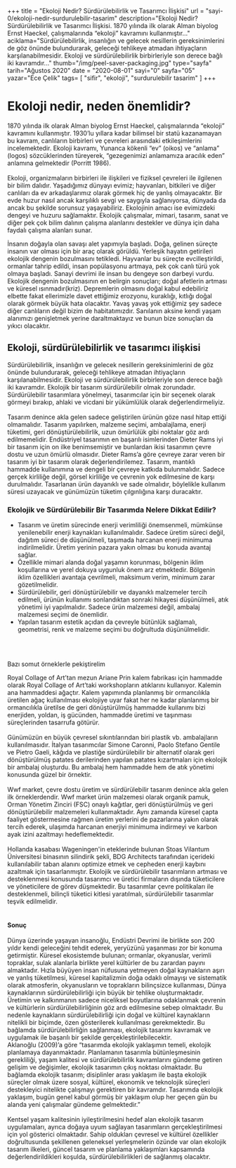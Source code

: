 +++
title = "Ekoloji Nedir? Sürdürülebilirlik ve Tasarımcı İlişkisi"
url = "sayi-0/ekoloji-nedir-surdurulebilir-tasarim"
description="Ekoloji Nedir? Sürdürülebilirlik ve Tasarımcı İlişkisi. 1870 yılında ilk olarak Alman biyolog Ernst Haeckel, çalışmalarında “ekoloji” kavramını kullanmıştır..."
aciklama="Sürdürülebilirlik, insanlığın ve gelecek nesillerin gereksinimlerini de göz önünde bulundurarak, geleceği tehlikeye atmadan ihtiyaçların karşılanabilmesidir. Ekoloji ve sürdürülebilirlik birbirleriyle son derece bağlı iki kavramdır..."
thumb="/img/peel-saver-packaging.jpg"
type="sayfa"
tarih="Ağustos 2020"
date = "2020-08-01"
sayi="0"
sayfa="05"
yazar="Ece Çelik"
tags= [
    "sifir", "ekoloji", "surdurulebilir tasarim"
]
+++
<a href="/sayi-0/ikonik-tasarimlar-sandalye" id="next"></a>
<img class="img-fluid" src="/img/peel-saver-packaging.jpg" alt="">
<div class="container">
<h1>Ekoloji nedir, neden önemlidir?</h1>
<div class="row">
    <div class="col-md-6"><p>
    1870 yılında ilk olarak Alman biyolog Ernst Haeckel, çalışmalarında “ekoloji” kavramını kullanmıştır. 1930’lu yıllara kadar bilimsel bir statü kazanamayan bu kavram, canlıların birbirleri ve çevreleri arasındaki etkileşimlerini incelemektedir. Ekoloji kavramı, Yunanca kökenli “ev” (oikos) ve “anlama” (logos) sözcüklerinden türeyerek, “gezegenimizi anlamamıza aracılık eden” anlamına gelmektedir (Porritt 1986). 
  <br><br>  Ekoloji, organizmaların birbirleri ile ilişkileri ve fiziksel çevreleri ile ilgilenen bir bilim dalıdır. Yaşadığımız dünyayı evimiz; hayvanları, bitkileri ve diğer canlıları da ev arkadaşlarımız olarak görmek hiç de yanlış olmayacaktır. Bir evde huzur nasıl ancak karşılıklı sevgi ve saygıyla sağlanıyorsa, dünyada da ancak bu şekilde sorunsuz yaşayabiliriz. Ekolojinin amacı ise evimizdeki dengeyi ve huzuru sağlamaktır. Ekolojik çalışmalar, mimari, tasarım, sanat ve diğer pek çok bilim dalının çalışma alanlarını destekler ve dünya için daha faydalı çalışma alanları sunar. 
    </p></div>
    <div class="col-md-6"><p>
        İnsanın doğayla olan savaşı alet yapımıyla başladı. Doğa, gelinen süreçte insanın var olması için bir araç olarak görüldü. Yerleşik hayatın getirileri ekolojik dengenin bozulmasını tetikledi. Hayvanlar bu süreçte evcilleştirildi, ormanlar tahrip edildi, insan popülasyonu artmaya, pek çok canlı türü yok olmaya başladı. Sanayi devrimi ile insan bu dengeye son darbeyi vurdu. Ekolojik dengenin bozulmasının en belirgin sonuçları; doğal afetlerin artması ve küresel ısınmadır(kriz). Depremlerin olmasını doğal kabul edebiliriz elbette fakat ellerimizle davet ettiğimiz erozyonu, kuraklığı, kıtlığı doğal olarak görmek büyük hata olacaktır. Yavaş yavaş yok ettiğimiz şey sadece diğer canlıların değil bizim de habitatımızdır. Sanılanın aksine kendi yaşam alanımızı genişletmek yerine daraltmaktayız ve bunun bize sonuçları da yıkıcı olacaktır.
    </p></div>
</div>
<h2>Ekoloji, sürdürülebilirlik ve tasarımcı ilişkisi</h2>
<div class="row">
    <div class="col-md-5"><img class="img-fluid" src="/img/zero-waste.jpg" alt=""></div>
    <div class="col-md-7">
        Sürdürülebilirlik, insanlığın ve gelecek nesillerin gereksinimlerini de göz önünde bulundurarak, geleceği tehlikeye atmadan ihtiyaçların karşılanabilmesidir. Ekoloji ve sürdürülebilirlik birbirleriyle son derece bağlı iki kavramdır. Ekolojik bir tasarım sürdürülebilir olmak zorundadır. Sürdürülebilir tasarımlara yönelmeyi, tasarımcılar için bir seçenek olarak görmeyi bırakıp, ahlaki ve vicdani bir yükümlülük olarak değerlendirmeliyiz.
        <br> <br> Tasarım denince akla gelen sadece geliştirilen ürünün göze nasıl hitap ettiği olmamalıdır. Tasarım yapılırken, malzeme seçimi, ambalajlama, enerji tüketimi, geri dönüştürülebilirlik, uzun ömürlülük gibi noktalar göz ardı edilmemelidir. Endüstriyel tasarımın en başarılı isimlerinden Dieter Rams iyi bir tasarım için on ilke benimsemiştir ve bunlardan ikisi tasarımın çevre dostu ve uzun ömürlü olmasıdır. Dieter Rams’a göre çevreye zarar veren bir tasarım iyi bir tasarım olarak değerlendirilemez. Tasarım, mantıklı hammadde kullanımına ve dengeli bir çevreye katkıda bulunmalıdır. Sadece gerçek kirliliğe değil, görsel kirliliğe ve çevrenin yok edilmesine de karşı durulmalıdır. Tasarlanan ürün dayanıklı ve sade olmalıdır, böylelikle kullanım süresi uzayacak ve günümüzün tüketim çılgınlığına karşı duracaktır. 
        </div>
</div>
<h3>Ekolojik ve Sürdürülebilir Bir Tasarımda Nelere Dikkat Edilir? </h3>
<div class="row">
    <div class="col-md-5"><ul><li>
        Tasarım ve üretim sürecinde enerji verimliliği önemsenmeli, mümkünse yenilenebilir enerji kaynakları kullanılmalıdır. Sadece üretim süreci değil, dağıtım süreci de düşünülmeli, taşımada harcanan enerji minimuma indirilmelidir. Üretim yerinin pazara yakın olması bu konuda avantaj sağlar.  
        </li>
        <li>
        Özellikle mimari alanda doğal yaşamın korunması, bölgenin iklim koşullarına ve yerel dokuya uygunluk önem arz etmektedir. Bölgenin iklim özellikleri avantaja çevrilmeli, maksimum verim, minimum zarar gözetilmelidir.  
        </li>
        <li>
        Sürdürülebilir, geri dönüştürülebilir ve dayanıklı malzemeler tercih edilmeli, ürünün kullanımı sonlandıktan sonraki hikayesi düşünülmeli, atık yönetimi iyi yapılmalıdır. Sadece ürün malzemesi değil, ambalaj malzemesi seçimi de önemlidir.
        </li>
        <li>Yapılan tasarım estetik açıdan da çevreyle bütünlük sağlamalı, geometrisi, renk ve malzeme seçimi bu doğrultuda düşünülmelidir.
        </li>
        </ul></div>
    <div class="col-md-7">
    <br><br>    <img class="img-fluid" src="/img/wwf-bambu.jpg" alt="">
    </div>
</div>



Bazı somut örneklerle pekiştirelim
<div class="row">
<div class="col-md-5">
    <img class="img-fluid" src="/img/wwf-for-a-living-planet.jpg" alt="">
</div>
<div class="col-md-7">
    Royal Collage of Art’tan mezun Ariane Prin kalem fabrikası için hammadde olarak Royal Collage of Art’taki workshopların atıklarını kullanıyor. Kalemin ana hammaddesi ağaçtır. Kalem yapımında planlanmış bir ormancılıkla üretilen ağaç kullanılması ekolojiye uyar fakat her ne kadar planlanmış bir ormancılıkla üretilse de geri dönüştürülmüş hammadde kullanımı bizi enerjiden, yoldan, iş gücünden, hammadde üretimi ve taşınması süreçlerinden tasarrufa götürür. 
    <br><br> Günümüzün en büyük çevresel sıkıntılarından biri plastik vb. ambalajların kullanılmasıdır. İtalyan tasarımcılar Simone Caronni, Paolo Stefano Gentile ve Pietro Gaeli, kâğıda ve plastiğe sürdürülebilir bir alternatif olarak geri dönüştürülmüş patates derilerinden yapılan patates kızartmaları için ekolojik bir ambalaj oluşturdu. Bu ambalaj hem hammadde hem de atık yönetimi konusunda güzel bir örnektir.
    <br><br> Wwf market, çevre dostu üretim ve sürdürülebilir tasarım denince akla gelen ilk örneklerdendir. Wwf market ürün malzemesi olarak organik pamuk, Orman Yönetim Zinciri (FSC) onaylı kağıtlar, geri dönüştürülmüş ve geri dönüştürülebilir malzemeleri kullanmaktadır. Aynı zamanda küresel çapta faaliyet göstermesine rağmen üretim yerlerini de pazarlarına yakın olarak tercih ederek, ulaşımda harcanan enerjiyi minimuma indirmeyi ve karbon ayak izini azaltmayı hedeflemektedir.
    <br><br> Hollanda kasabası Wageningen'in eteklerinde bulunan Stoas Vilantum Üniversitesi binasının silindirik şekli, BDG Architects tarafından içerideki kullanılabilir taban alanını optimize etmek ve cepheden enerji kaybını azaltmak için tasarlanmıştır.
    Ekolojik ve sürdürülebilir tasarımların artması ve desteklenmesi konusunda tasarımcı ve üretici firmaların dışında tüketicilere ve yöneticilere de görev düşmektedir. Bu tasarımlar çevre politikaları ile desteklenmeli, bilinçli tüketici kitlesi yaratılmalı, sürdürülebilir tasarımlar teşvik edilmelidir. 
</div>
</div>
<br><h4>Sonuç</h4>
<div class="row">
    <div class="col-md-5">Dünya üzerinde yaşayan insanoğlu, Endüstri Devrimi ile birlikte son 200 yıldır kendi geleceğini tehdit ederek, yeryüzünü yaşanması zor bir konuma getirmiştir. Küresel ekosistemde bulunan; ormanlar, okyanuslar, verimli topraklar, sulak alanlarla birlikte yerel kültürler de bu zarardan payını almaktadır. Hızla büyüyen insan nüfusuna yetmeyen doğal kaynakların aşırı ve yanlış tüketilmesi, küresel kapitalizmin doğa odaklı olmayışı ve sistematik olarak atmosferin, okyanusların ve toprakların bilinçsizce kullanması, Dünya kaynaklarının sürdürülebilirliği için büyük bir tehlike oluşturmaktadır. Üretimin ve kalkınmanın sadece niceliksel boyutlarına odaklanmak çevrenin ve kültürlerin sürdürülebilirliğinin göz ardı edilmesine sebep olmaktadır. Bu nedenle kaynakların sürdürülebilirliği için doğal ve kültürel kaynakların nitelikli bir biçimde, özen gösterilerek kullanılması gerekmektedir. Bu bağlamda sürdürülebilirliğin sağlanması, ekolojik tasarımı kavramak ve uygulamak ile başarılı bir şekilde gerçekleştirilebilecektir.
    </div>
    <div class="col-md-5">Aklanoğlu (2009)’a göre “tasarımda ekolojik yaklaşımın temeli, ekolojik planlamaya dayanmaktadır. Planlamanın tasarımla bütünleşmesinin gerekliliği, yaşam kalitesi ve sürdürülebilirlik kavramlarını gündeme getiren gelişim ve değişimler, ekolojik tasarımın çıkış noktası olmaktadır. Bu bağlamda ekolojik tasarım; disiplinler arası yaklaşım ile başta ekolojik süreçler olmak üzere sosyal, kültürel, ekonomik ve teknolojik süreçleri destekleyici nitelikte çalışmayı gerektiren bir kavramdır. Tasarımda ekolojik yaklaşım, bugün genel kabul görmüş bir yaklaşım olup her geçen gün bu alanda yeni çalışmalar gündeme gelmektedir.” 
        <br><br> Kentsel yaşam kalitesinin iyileştirilmesini hedef alan ekolojik tasarım uygulamaları, ayrıca doğaya uyum sağlayan tasarımların gerçekleştirilmesi için yol gösterici olmaktadır. Sahip oldukları çevresel ve kültürel özellikler doğrultusunda şekillenen geleneksel yerleşmelerin özünde var olan ekolojik tasarım ilkeleri, güncel tasarım ve planlama yaklaşımları kapsamında değerlendirildikleri koşulda, sürdürülebilirlikleri de sağlanmış olacaktır.
    </div>
    <div class="col-md-2"><img class="img-fluid" src="/img/ecological-design-build.jpg" alt=""></div>
</div>
</div>